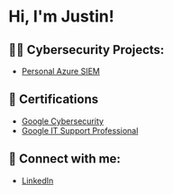 <h1>Hi, I'm Justin!</h1>
<h2>👨‍💻 Cybersecurity Projects: </h2>

  - [Personal Azure SIEM](https://github.com/JustInCybersecurity/PersonalAzureSIEM.git)
 
<h2>📝 Certifications</h2>

  - [Google Cybersecurity](https://www.coursera.org/account/accomplishments/professional-cert/MCV3SDZE5YUH)
  - [Google IT Support Professional](https://coursera.org/share/f2762d902ff649484922f78957566f2f)

<h2> 🤳 Connect with me:</h2>

  - [LinkedIn](https://www.linkedin.com/in/justin-potter-b40844163/)

<!--
**JustInCybersecurity/JustInCybersecurity** is a ✨ _special_ ✨ repository because its `README.md` (this file) appears on your GitHub profile.

Here are some ideas to get you started:

- 🔭 I’m currently working on ...
- 🌱 I’m currently learning ...
- 👯 I’m looking to collaborate on ...
- 🤔 I’m looking for help with ...
- 💬 Ask me about ...
- 📫 How to reach me: ...
- 😄 Pronouns: ...
- ⚡ Fun fact: ...
-->
